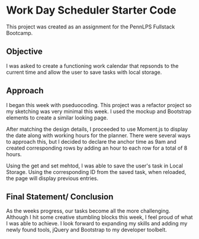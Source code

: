 # Work Day Scheduler Starter Code
This project was created as an assignment for the PennLPS Fullstack Bootcamp.

## Objective
I was asked to create a functioning work calendar that repsonds to the current time and allow the user to save tasks with local storage.
## Approach
I began this week with pseduocoding. This project was a refactor project so my sketching was very minimal this week. I used the mockup and Bootstrap elements to create a similar looking page.

After matching the design details, I proceeded to use Moment.js to display the date along with working hours for the planner. There were several ways to approach this, but I decided to declare the anchor time as 9am and created corresponding rows by adding an hour to each row for a total of 8 hours.

Using the get and set mehtod, I was able to save the user's task in Local Storage. Using the corresponding ID from the saved task, when reloaded, the page will display previous entries.

## Final Statement/ Conclusion
As the weeks progress, our tasks become all the more challenging. Although I hit some creative stumbling blocks this week, I feel proud of what I was able to achieve. I look forward to expanding my skills and adding my newly found tools, jQuery and Bootstrap to my developer toolbelt.
